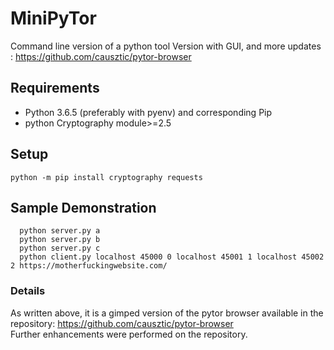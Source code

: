# MiniPyTor
Command line version of a python tool 
Version with GUI, and more updates : https://github.com/causztic/pytor-browser
## Requirements
* Python 3.6.5 (preferably with pyenv) and corresponding Pip
* python Cryptography module>=2.5
## Setup
`python -m pip install cryptography requests`
## Sample Demonstration
```
  python server.py a
  python server.py b
  python server.py c
  python client.py localhost 45000 0 localhost 45001 1 localhost 45002 2 https://motherfuckingwebsite.com/ 
```

### Details
As written above, it is a gimped version of the pytor browser available in the repository: https://github.com/causztic/pytor-browser <br>
Further enhancements were performed on the repository.
